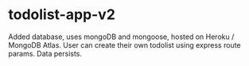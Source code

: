# todolist-app-v2
Added database, uses mongoDB and mongoose, hosted on Heroku / MongoDB Atlas. User can create their own todolist using express route params. Data persists.
